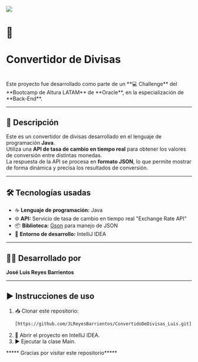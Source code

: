 <img src="https://laspymes.com.mx/wp-content/blogs.dir/6/files/2022/12/money-1673582_1280-1.png">

# 💱 <h1>Convertidor de Divisas<h1/>


<p>Este proyecto fue desarrollado como parte de un **💻 Challenge** del **Bootcamp de Altura LATAM** de **Oracle**, en la especialización de **Back-End**.<p/>

---

## 📝 Descripción

Este es un convertidor de divisas desarrollado en el lenguaje de programación **Java**.  
Utiliza una **API de tasa de cambio en tiempo real** para obtener los valores de conversión entre distintas monedas.  
La respuesta de la API se procesa en **formato JSON**, lo que permite mostrar de forma dinámica y precisa los resultados de conversión.

---

## 🛠️ Tecnologías usadas

- ☕ **Lenguaje de programación:** Java  
- 🌐 **API:** Servicio de tasa de cambio en tiempo real "Exchange Rate API"
- 📦 **Biblioteca:** [Gson](https://github.com/google/gson) para manejo de JSON  
- 🧠 **Entorno de desarrollo:** IntelliJ IDEA

---

## 👨‍💻 Desarrollado por

**José Luis Reyes Barrientos**

---

## ▶️ Instrucciones de uso

1. 📥 Clonar este repositorio:
   ```bash
   [https://github.com/JLReyesBarrientos/ConvertidoDeDivisas_Luis.git]
2.	🧭 Abrir el proyecto en IntelliJ IDEA.
3.	▶️ Ejecutar la clase Main.

 ***** Gracias por visitar este repositorio*****
